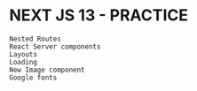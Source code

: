 # NEXT JS 13 - PRACTICE
    Nested Routes
    React Server components
    Layouts
    Loading
    New Image component
    Google fonts 